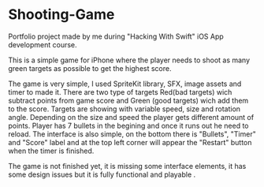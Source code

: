# Shooting-Game
Portfolio project made by me during "Hacking With Swift" iOS App development course.

This is a simple game for iPhone where the player needs to shoot as many green targets as possible to get the highest score.

The game is very simple, I used SpriteKit library, SFX, image assets and timer to made it.
There are two type of targets Red(bad targets) wich subtract points from game score and Green (good targets) wich add them to the score.
Targets are showing with variable speed, size and rotation angle. Depending on the size and speed the player gets different amount of points.
Player has 7 bullets in the begining and once it runs out he need to reload.
The interface is also simple, on the bottom there is "Bullets", "Timer" and "Score" label and at the top left corner will appear the "Restart" button when the timer is finished.

The game is not finished yet, it is missing some interface elements, it has some design issues but it is fully functional and playable .
